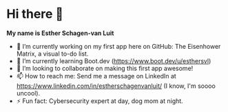 # Hi there 👋
**My name is Esther Schagen-van Luit**

- 🔭 I’m currently working on my first app here on GitHub: The Eisenhower Matrix, a visual to-do list. 
- 🌱 I’m currently learning Boot.dev (https://www.boot.dev/u/esthersvl)
- 👯 I’m looking to collaborate on making this first app awesome!
- 📫 How to reach me: Send me a message on LinkedIn at https://www.linkedin.com/in/estherschagenvanluit/ (I know, I'm soooo uncool). 
- ⚡ Fun fact: Cybersecurity expert at day, dog mom at night. 

